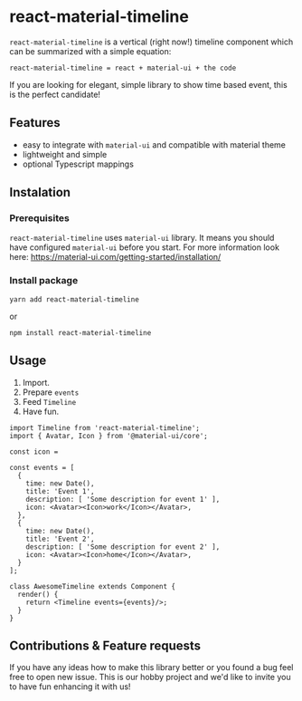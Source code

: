 # react-material-timeline

`react-material-timeline` is a vertical (right now!) timeline component which can be summarized with a simple equation:
```
react-material-timeline = react + material-ui + the code
```
If you are looking for elegant, simple library to show time based event, this is the perfect candidate!

## Features
* easy to integrate with `material-ui` and compatible with material theme
* lightweight and simple
* optional Typescript mappings


## Instalation
### Prerequisites
`react-material-timeline` uses `material-ui` library.
It means you should have configured `material-ui` before you start.
For more information look here: https://material-ui.com/getting-started/installation/

### Install package
```
yarn add react-material-timeline
```
or
```
npm install react-material-timeline
```

## Usage
1. Import.
2. Prepare `events`
3. Feed `Timeline`
4. Have fun.

```
import Timeline from 'react-material-timeline';
import { Avatar, Icon } from '@material-ui/core';

const icon =

const events = [
  {
    time: new Date(),
    title: 'Event 1',
    description: [ 'Some description for event 1' ],
    icon: <Avatar><Icon>work</Icon></Avatar>,
  },
  {
    time: new Date(),
    title: 'Event 2',
    description: [ 'Some description for event 2' ],
    icon: <Avatar><Icon>home</Icon></Avatar>,
  }
];

class AwesomeTimeline extends Component {
  render() {
    return <Timeline events={events}/>;
  }
}
```

## Contributions & Feature requests
If you have any ideas how to make this library better or you found a bug feel free to open new issue.
This is our hobby project and we'd like to invite you to have fun enhancing it with us!

